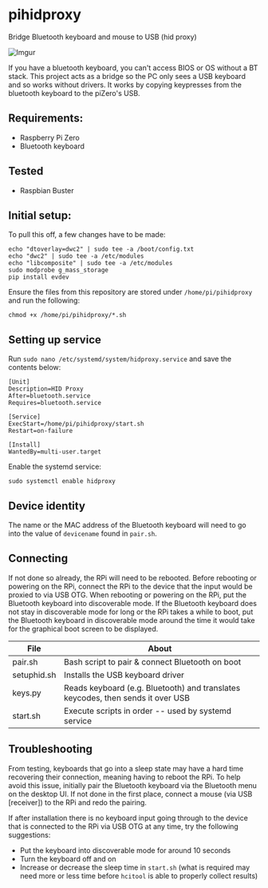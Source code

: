 # pihidproxy
Bridge Bluetooth keyboard and mouse to USB (hid proxy)

![Imgur](https://i.imgur.com/cpGkjXw.png)

If you have a bluetooth keyboard, you can't access BIOS or OS without a BT stack.
This project acts as a bridge so the PC only sees a USB keyboard and so works without drivers.
It works by copying keypresses from the bluetooth keyboard to the piZero's USB.

## Requirements:

- Raspberry Pi Zero
- Bluetooth keyboard

## Tested

- Raspbian Buster

## Initial setup:

To pull this off, a few changes have to be made:

    echo "dtoverlay=dwc2" | sudo tee -a /boot/config.txt
    echo "dwc2" | sudo tee -a /etc/modules
    echo "libcomposite" | sudo tee -a /etc/modules
    sudo modprobe g_mass_storage
    pip install evdev

Ensure the files from this repository are stored under `/home/pi/pihidproxy` and run the following:

    chmod +x /home/pi/pihidproxy/*.sh

## Setting up service

Run `sudo nano /etc/systemd/system/hidproxy.service` and save the contents below:

    [Unit]
    Description=HID Proxy
    After=bluetooth.service
    Requires=bluetooth.service

    [Service]
    ExecStart=/home/pi/pihidproxy/start.sh
    Restart=on-failure
    
    [Install]
    WantedBy=multi-user.target

Enable the systemd service:

    sudo systemctl enable hidproxy

## Device identity

The name or the MAC address of the Bluetooth keyboard will need to go into the value of `devicename` found in `pair.sh`.

## Connecting

If not done so already, the RPi will need to be rebooted.
Before rebooting or powering on the RPi, connect the RPi to the device that the input would be proxied to via USB OTG.
When rebooting or powering on the RPi, put the Bluetooth keyboard into discoverable mode. If the Bluetooth keyboard does not stay in discoverable mode for long or the RPi takes a while to boot, put the Bluetooth keyboard in discoverable mode around the time it would take for the graphical boot screen to be displayed.


| File        | About                                                                           |
| ----------- | ------------------------------------------------------------------------------- |
| pair.sh     | Bash script to pair & connect Bluetooth on boot                                 |
| setuphid.sh | Installs the USB keyboard driver                                                |
| keys.py     | Reads keyboard (e.g. Bluetooth) and translates keycodes, then sends it over USB |
| start.sh    | Execute scripts in order -- used by systemd service                             |

## Troubleshooting

From testing, keyboards that go into a sleep state may have a hard time recovering their connection, meaning having to reboot the RPi.
To help avoid this issue, initially pair the Bluetooth keyboard via the Bluetooth menu on the desktop UI. If not done in the first place, connect a mouse (via USB [receiver]) to the RPi and redo the pairing.

If after installation there is no keyboard input going through to the device that is connected to the RPi via USB OTG at any time, try the following suggestions:
-  Put the keyboard into discoverable mode for around 10 seconds
-  Turn the keyboard off and on
-  Increase or decrease the sleep time in `start.sh` (what is required may need more or less time before `hcitool` is able to properly collect results)
